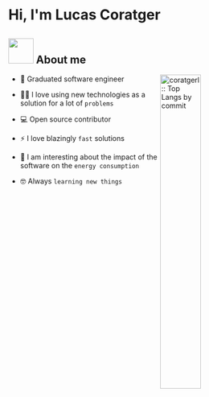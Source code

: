 <div>
  <h1>Hi, I'm Lucas Coratger</h1>
</div>

<div>

</div>

## <picture><img src ="https://github.com/7oSkaaa/7oSkaaa/blob/main/Images/about_me.gif?raw=true" width = 50px></picture> About me

<picture>  
  <img width="40%" align="right" src="https://github-profile-summary-cards.vercel.app/api/cards/most-commit-language?username=coratgerl&theme=gruvbox&layout=compact&hide_border=true" alt="coratgerl :: Top Langs by commit" />
</picture>

- :school: Graduated software engineer
  
- :technologist: I love using new technologies as a solution for a lot of `problems`
  
- :computer: Open source contributor
  
- ⚡ I love blazingly `fast` solutions
  
- 🌱 I am interesting about the impact of the software on the `energy consumption`
  
- :nerd_face: Always `learning new things`
<br>

